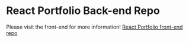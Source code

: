 # React Portfolio Back-end Repo

Please visit the front-end for more information!
[React Portfolio front-end repo](https://github.com/ilsyim/react-portfolio-front-end)